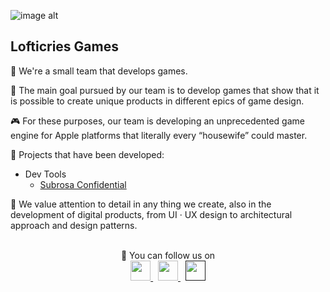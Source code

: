 ![image alt](https://github.com/Lofticries-Games/Resources/blob/release/Images/Greetings.png)

## Lofticries Games

👋 We're a small team that develops games.

🎯 The main goal pursued by our team is to develop games that show that it is possible to create unique products in different epics of game design.

🎮 For these purposes, our team is developing an unprecedented game engine for Apple platforms that literally every “housewife” could master.

👔 Projects that have been developed:
* Dev Tools
  * [Subrosa Confidential](https://github.com/Lofticries-Games/SubrosaKit)
<!--* Games
  * Game 1 -->
  
🌃 We value attention to detail in any thing we create, also in the development of digital products, from UI · UX design to architectural approach and design patterns.

<br>

<div align="center">
    💬 You can follow us on
</div>

<div align="center">
    <a href="https://t.me/+gWVGV_CWdHBiYzVi">
        <img src="https://github.com/Lofticries-Games/Resources/blob/release/Logos/Telegram/Telegram.png" width="32" height="32">
    </a>
    &nbsp
    <a href="https://www.instagram.com/lofticriesgames?igsh=a2MwZzl6Nmh3dGly&utm_source=qr">
        <img src="https://github.com/Lofticries-Games/Resources/blob/release/Logos/Instagram/Instagram.png" width="32" height="32">
    </a>
    &nbsp
    <a href="">
        <img src="https://github.com/Lofticries-Games/Resources/blob/release/Logos/X · Twitter/X.png" width="32" height="32">
    </a>
</div>
